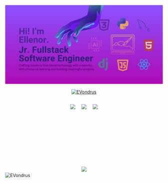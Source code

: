 <!--Banner-->
<img src="https://raw.githubusercontent.com/EVondrus/EVondrus/master/github-banner.png" alt="Image displaying an introduction of Ellenor. Visuals and icons of some of her tech knowledge">

<br>

<!--Throphies-->
<p align="center">
  <a href="https://github.com/ryo-ma/github-profile-trophy">
  <img src="https://github-profile-trophy.vercel.app/?username=EVondrus&no-frame=true&no-bg=true&theme=tokyonight" alt="EVondrus"/>
  </a>
</p>

<br>

<!--Stats-->
<div align="center">
  <!-- First row with three stats -->
  <div style="display: flex; justify-content: center; gap: 20px; margin-bottom: 20px; max-width: 100%; flex-wrap: nowrap; overflow: hidden;">
    <img src="http://github-profile-summary-cards.vercel.app/api/cards/stats?username=EVondrus&theme=jolly" height="180em" />
    <img src="http://github-profile-summary-cards.vercel.app/api/cards/most-commit-language?username=EVondrus&theme=jolly" height="180em" />
    <img src="http://github-profile-summary-cards.vercel.app/api/cards/productive-time?username=EVondrus&theme=jolly" height="180em" />
  </div>
  
  <!-- Second row with the long card -->
  <div>
    <img src="http://github-profile-summary-cards.vercel.app/api/cards/profile-details?username=EVondrus&theme=jolly" height="180em" />
  </div>
</div>

<img src="https://komarev.com/ghpvc/?username=EVondrus&label=Profile%20views&color=0e75b6&style=flat" alt="EVondrus" />
